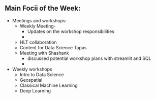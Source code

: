 ## Main Focii of the Week:
- Meetings and workshops:
    - Weekly Meeting-
      - Updates on the workshop responsibilities
      - 
  - HLT collaboration
  - Content for Data Science Tapas
  - Meeting with Shashank
    - discussed potential workshop plans with streamlit and SQL
    - 
- Weekly workshops
  - Intro to Data Science
  - Geospatial
  - Classical Machine Learning
  - Deep Learning
